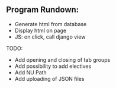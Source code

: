 Program Rundown:
- 
- Generate html from database
- Display html on page
- JS: on click, call django view


TODO:
- Add opening and closing of tab groups
- Add possibility to add electives
- Add NU Path
- Add uploading of JSON files
